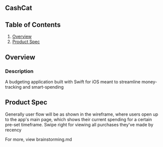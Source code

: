 ## CashCat

## Table of Contents

1. [Overview](#Overview)
2. [Product Spec](#Product-Spec)

## Overview

### Description

A budgeting application built with Swift for iOS meant to streamline money-tracking and smart-spending

## Product Spec

Generally user flow will be as shown in the wireframe, where users open up to the app's main
page, which shows their current spending for a certain pre-set timeframe. Swipe right for
viewing all purchases they've made by recency

For more, view brainstorming.md
